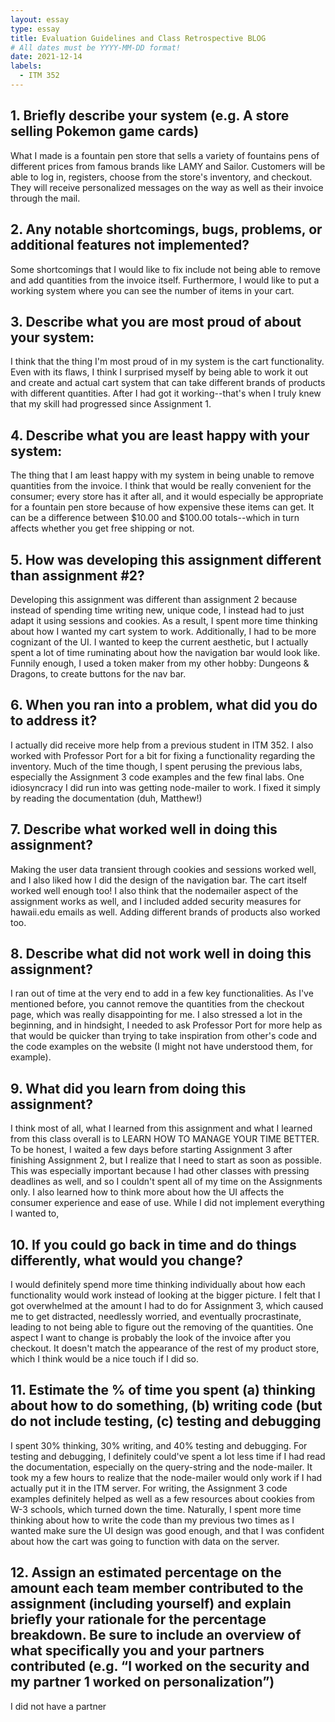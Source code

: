 ```yaml
---
layout: essay
type: essay
title: Evaluation Guidelines and Class Retrospective BLOG
# All dates must be YYYY-MM-DD format!
date: 2021-12-14
labels:
  - ITM 352
---
```

<h2>1. Briefly describe your system (e.g. A store selling Pokemon game cards)</h2>
What I made is a fountain pen store that sells a variety of fountains pens of different prices from famous brands like LAMY and Sailor. Customers will be able to log in, registers, choose from the store's inventory, and checkout. They will receive personalized messages on the way as well as their invoice through the mail. 

<h2>2. Any notable shortcomings, bugs, problems, or additional features not implemented?</h2>
Some shortcomings that I would like to fix include not being able to remove and add quantities from the invoice itself. Furthermore, I would like to put a working system where you can see the number of items in your cart. 

<h2>3. Describe what you are most proud of about your system:</h2>
I think that the thing I'm most proud of in my system is the cart functionality. Even with its flaws, I think I surprised myself by being able to work it out and create and actual cart system that can take different brands of products with different quantities. After I had got it working--that's when I truly knew that my skill had progressed since Assignment 1. 

<h2>4. Describe what you are least happy with your system:</h2> 
The thing that I am least happy with my system in being unable to remove quantities from the invoice. I think that would be really convenient for the consumer; every store has it after all, and it would especially be appropriate for a fountain pen store because of how expensive these items can get. It can be a difference between $10.00 and $100.00 totals--which in turn affects whether you get free shipping or not. 

<h2>5. How was developing this assignment different than assignment #2?</h2>
Developing this assignment was different than assignment 2 because instead of spending time writing new, unique code, I instead had to just adapt it using sessions and cookies. As a result, I spent more time thinking about how I wanted my cart system to work. Additionally, I had to be more cognizant of the UI. I wanted to keep the current aesthetic, but I actually spent a lot of time ruminating about how the navigation bar would look like. Funnily enough, I used a token maker from my other hobby: Dungeons & Dragons, to create buttons for the nav bar. 

<h2>6. When you ran into a problem, what did you do to address it?</h2>
I actually did receive more help from a previous student in ITM 352. I also worked with Professor Port for a bit for fixing a functionality regarding the inventory. Much of the time though, I spent perusing the previous labs, especially the Assignment 3 code examples and the few final labs. One idiosyncracy I did run into was getting node-mailer to work. I fixed it simply by reading the documentation (duh, Matthew!)

<h2>7. Describe what worked well in doing this assignment?</h2>
Making the user data transient through cookies and sessions worked well, and I also liked how I did the design of the navigation bar. The cart itself worked well enough too! I also think that the nodemailer aspect of the assignment works as well, and I included added security measures for hawaii.edu emails as well. Adding different brands of products also worked too.

<h2>8. Describe what did not work well in doing this assignment?</h2>
I ran out of time at the very end to add in a few key functionalities. As I've mentioned before, you cannot remove the quantities from the checkout page, which was really disappointing for me. I also stressed a lot in the beginning, and in hindsight, I needed to ask Professor Port for more help as that would be quicker than trying to take inspiration from other's code and the code examples on the website (I might not have understood them, for example). 

<h2>9. What did you learn from doing this assignment?</h2>
I think most of all, what I learned from this assignment and what I learned from this class overall is to LEARN HOW TO MANAGE YOUR TIME BETTER. To be honest, I waited a few days before starting Assignment 3 after finishing Assignment 2, but I realize that I need to start as soon as possible. This was especially important because I had other classes with pressing deadlines as well, and so I couldn't spent all of my time on the Assignments only. I also learned how to think more about how the UI affects the consumer experience and ease of use. While I did not implement everything I wanted to, 

<h2>10. If you could go back in time and do things differently, what would you change?</h2>
I would definitely spend more time thinking individually about how each functionality would work instead of looking at the bigger picture. I felt that I got overwhelmed at the amount I had to do for Assignment 3, which caused me to get distracted, needlessly worried, and eventually procrastinate, leading to not being able to figure out the removing of the quantities. One aspect I want to change is probably the look of the invoice after you checkout. It doesn't match the appearance of the rest of my product store, which I think would be a nice touch if I did so. 

<h2>11. Estimate the % of time you spent (a) thinking about how to do something, (b) writing code (but do not include testing, (c) testing and debugging</h2>
I spent 30% thinking, 30% writing, and 40% testing and debugging. For testing and debugging, I definitely could've spent a lot less time if I had read the documentation, especially on the query-string and the node-mailer. It took my a few hours to realize that the node-mailer would only work if I had actually put it in the ITM server. For writing, the Assignment 3 code examples definitely helped as well as a few resources about cookies from W-3 schools, which turned down the time. Naturally, I spent more time thinking about how to write the code than my previous two times as I wanted make sure the UI design was good enough, and that I was confident about how the cart was going to function with data on the server. 

<h2>12. Assign an estimated percentage on the amount each team member contributed to the assignment (including yourself) and explain briefly your rationale for the percentage breakdown. Be sure to include an overview of what specifically you and your partners contributed (e.g. “I worked on the security and my partner 1 worked on personalization”)</h2>
I did not have a partner
